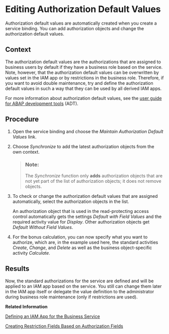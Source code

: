 <!-- loio266999e6b9244e728583e10dbbffc8bd -->

# Editing Authorization Default Values

Authorization default values are automatically created when you create a service binding. You can add authorization objects and change the authorization default values.



<a name="loio266999e6b9244e728583e10dbbffc8bd__context_jny_wmv_zmb"/>

## Context

The authorization default values are the authorizations that are assigned to business users by default if they have a business role based on the service. Note, however, that the authorization default values can be overwritten by values set in the IAM app or by restrictions in the business role. Therefore, if you want to avoid double maintenance, try and define the authorization default values in such a way that they can be used by all derived IAM apps.

For more information about authorization default values, see the [user guide for ABAP development tools](https://help.sap.com/docs/abap-cloud/abap-development-tools-user-guide) \(ADT\).



<a name="loio266999e6b9244e728583e10dbbffc8bd__steps_phk_ldh_bnb"/>

## Procedure

1.  Open the service binding and choose the *Maintain Authorization Default Values* link.

2.  Choose *Synchronize* to add the latest authorization objects from the own context.

    > ### Note:  
    > The *Synchronize* function only **adds** authorization objects that are not yet part of the list of authorization objects; it does not remove objects.

3.  To check or change the authorization default values that are assigned automatically, select the authorization objects in the list.

    An authorization object that is used in the read-protecting access control automatically gets the settings *Default with Field Values* and the required activity value for *Display*. Other authorization objects get *Default Without Field Values*.

4.  For the bonus calculation, you can now specify what you want to authorize, which are, in the example used here, the standard activities *Create*, *Change*, and *Delete* as well as the business object-specific activity *Calculate*.




<a name="loio266999e6b9244e728583e10dbbffc8bd__result_stz_txb_4mb"/>

## Results

Now, the standard authorizations for the service are defined and will be applied to an IAM app based on the service. You still can change them later in the IAM app itself or delegate the value definition to the administrator during business role maintenance \(only if restrictions are used\).

**Related Information**  


[Defining an IAM App for the Business Service](defining-an-iam-app-for-the-business-service-3fb85a8.md "To assign a business user to a business role for your service, you need to create an IAM app, which can then be included into a business catalog, which, in turn, can be assigned to a business role.")

[Creating Restriction Fields Based on Authorization Fields](creating-restriction-fields-based-on-authorization-fields-9b7935b.md "For each authorization field that you want to expose and consider in a business role, you must create a corresponding restriction field and assign it to a restriction type.")

